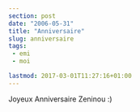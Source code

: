 ```yaml
---
section: post
date: "2006-05-31"
title: "Anniversaire"
slug: anniversaire
tags:
 - emi
 - moi

lastmod: 2017-03-01T11:27:16+01:00
---
```


Joyeux Anniversaire Zeninou :)
